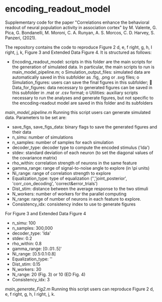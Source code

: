 # encoding_readout_model
Supplementary code for the paper "Correlations enhance the behavioral readout of neural population activity in association cortex" by M. Valente, G. Pica, G. Bondanelli, M. Moroni, C. A. Runyan, A. S. Morcos, C. D. Harvey, S. Panzeri, (2021).

The repository contains the code to reproduce Figure 2 d, e, f right, g, h, I right, j, k, Figure 3 and Extended Data Figure 4.
It is structured as follows:
-	Encoding_readout_model: scripts in this folder are the main scripts for the generation of simulated data. In particular, the main scripts to run is main_model_pipeline.m;
o	Simulation_output_files: simulated data are automatically saved in this subfolder as .fig, .png or .svg files;
o	Simulation_figures: users can save the final figures in this subfolder;
	Data_for_figures: data necessary to generated figures can be saved in this subfolder in .mat or .csv format;
o	Utilities: auxiliary scripts necessary to run the analyses and generate figures, but not specific to the encoding-readout model are saved in this folder and its subfolders

*main_model_pipeline.m*
Running this script users can generate simulated data. Parameters to be set are:
-	save_figs, save_figs_data: binary flags to save the generated figures and their data
-	n_simu: number of simulations
-	n_samples: number of samples for each simulation
-	decoder_type: decoder type to compute the encoded stimulus ('lda')
-	stdev: standard deviation of each neuron (to set the diagonal values of the covariance matrix)
-	rho_within: correlation strength of neurons in the same feature
-	gamma_range: range of signal-to-noise angle to explore (in \pi units)
-	Ni_range: range of correlation strength to explore
-	Equalization_type: type of equalization ('','joint_posterior', 'corr_con_decoding', 'correct&error_trials')
-	Dist_stim: distance between the average response to the two stimuli
-	N_workers: number of workers for the parallel computing
-	N_range: range of number of neurons in each feature to explore.
-	Consistency_idx: consistency index to use to generate figures

For Figure 3 and Extended Data Figure 4
-	n_simu: 100
-	n_samples: 300,000
-	decoder_type: 'lda'
-	stdev: 0.2
-	rho_within: 0.8
-	gamma_range: [0:.01:.5]'
-	Ni_range: [0.5:0.1:0.8]
-	Equalization_type: ''
-	Dist_stim: 0.15
-	N_workers: 30
-	N_range: 20 (Fig. 3) or 10 (ED Fig. 4)
-	Consistency_idx: 3

*main_generate_Fig2.m*
Running this script users can reproduce Figure 2 d, e, f right, g, h, I right, j, k.
